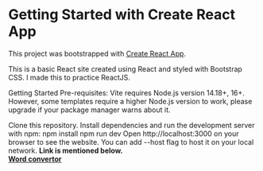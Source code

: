 # Getting Started with Create React App

This project was bootstrapped with [Create React App](https://github.com/facebook/create-react-app).

This is a basic React site created using React and styled with Bootstrap CSS. I made this to practice ReactJS.

Getting Started
Pre-requisites: Vite requires Node.js version 14.18+, 16+. However, some templates require a higher Node.js version to work, please upgrade if your package manager warns about it.

Clone this repository.
Install dependencies and run the development server with npm:
npm install
npm run dev
Open http://localhost:3000 on your browser to see the website. You can add --host flag to host it on your local network.
<b>Link is mentioned below.<b/><br>
<a href='https://word-convertor-psi.vercel.app/'>Word convertor</a>

